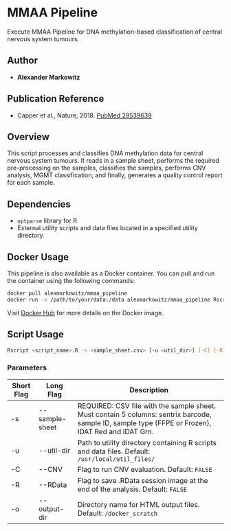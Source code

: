 # MMAA Pipeline

Execute MMAA Pipeline for DNA methylation-based classification of central nervous system tumours.

## Author
- **Alexander Markowitz**

## Publication Reference
- Capper et al., Nature, 2018. [PubMed 29539639](https://pubmed.ncbi.nlm.nih.gov/29539639/)

## Overview

This script processes and classifies DNA methylation data for central nervous system tumours. It reads in a sample sheet, performs the required pre-processing on the samples, classifies the samples, performs CNV analysis, MGMT classification, and finally, generates a quality control report for each sample.

## Dependencies

- `optparse` library for R
- External utility scripts and data files located in a specified utility directory.

## Docker Usage

This pipeline is also available as a Docker container. You can pull and run the container using the following commands:

```bash
docker pull alexmarkowitz/mmaa_pipeline
docker run -v /path/to/your/data:/data alexmarkowitz/mmaa_pipeline Rscript /path/in/container/<script_name>.R -s /data/<sample_sheet.csv> [other options]
```

Visit [Docker Hub](https://hub.docker.com/r/alexmarkowitz/mmaa_pipeline) for more details on the Docker image.

## Script Usage

```bash
Rscript <script_name>.R -s <sample_sheet.csv> [-u <util_dir>] [-C] [-R] [-o <output_dir>]
```

### Parameters

| Short Flag | Long Flag      | Description                                                                                                                                      |
|------------|----------------|--------------------------------------------------------------------------------------------------------------------------------------------------|
| -s         | --sample-sheet | REQUIRED: CSV file with the sample sheet. Must contain 5 columns: sentrix barcode, sample ID, sample type (FFPE or Frozen), IDAT Red and IDAT Grn. |
| -u         | --util-dir     | Path to utility directory containing R scripts and data files. Default: `/usr/local/util_files/`                                                  |
| -C         | --CNV          | Flag to run CNV evaluation. Default: `FALSE`                                                                                                     |
| -R         | --RData        | Flag to save .RData session image at the end of the analysis. Default: `FALSE`                                                                   |
| -o         | --output-dir   | Directory name for HTML output files. Default: `/docker_scratch`                                                                                 |
